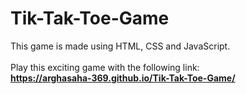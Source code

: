 # Tik-Tak-Toe-Game
This game is made using HTML, CSS and JavaScript. </br></br>
Play this exciting game with the following link: </br>
<b>https://arghasaha-369.github.io/Tik-Tak-Toe-Game/</b>
